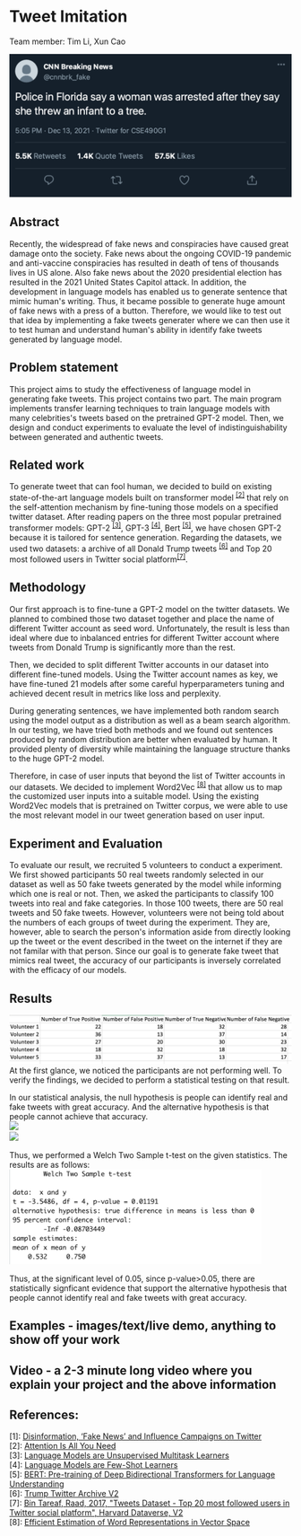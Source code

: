 # Tweet Imitation
Team member: Tim Li, Xun Cao

![scale=0.5](fake_2.png)
## Abstract
Recently, the widespread of fake news and conspiracies have caused great damage onto the society. Fake news about the ongoing COVID-19 pandemic and anti-vaccine conspiracies has resulted in death of tens of thousands lives in US alone. Also fake news about the 2020 presidential election has resulted in the 2021 United States Capitol attack. In addition, the development in language models has enabled us to generate sentence that mimic human's writing. Thus, it became possible to generate huge amount of fake news with a press of a button. Therefore, we would like to test out that idea by implementing a fake tweets generater where we can then use it to test human and understand human's ability in identify fake tweets generated by language model.

## Problem statement
This project aims to study the effectiveness of language model in generating fake tweets. This project contains two part. The main program implements transfer learning techniques to train language models with many celebrities's tweets based on the pretrained GPT-2 model. Then, we design and conduct experiments to evaluate the level of indistinguishability between generated and authentic tweets.

## Related work

To generate tweet that can fool human, we decided to build on existing state-of-the-art language models built on transformer model <sup>[[2]](#transformer)</sup> that rely on the self-attention mechanism by fine-tuning those models on a specified twitter dataset. After reading papers on the three most popular pretrained transformer models: GPT-2 <sup>[[3]](#GPT2)</sup>, GPT-3 <sup>[[4]](#GPT3)</sup>, Bert <sup>[[5]](#bert)</sup>, we have chosen GPT-2 because it is tailored for sentence generation. Regarding the datasets, we used two datasets: a archive of all Donald Trump tweets <sup>[[6]](#trump)</sup> and Top 20 most followed users in Twitter social platform<sup>[[7]](#celebrity)</sup>.

## Methodology

Our first approach is to fine-tune a GPT-2 model on the twitter datasets. We planned to combined those two dataset together and place the name of different Twitter account as seed word. Unfortunately, the result is less than ideal where due to inbalanced entries for different Twitter account where tweets from Donald Trump is significantly more than the rest.

Then, we decided to split different Twitter accounts in our dataset into different fine-tuned models. Using the Twitter account names as key, we have fine-tuned 21 models after some careful hyperparameters tuning and achieved decent result in metrics like loss and perplexity.

During generating sentences, we have implemented both random search using the model output as a distribution as well as a beam search algorithm. In our testing, we have tried both methods and we found out sentences produced by random distribution are better when evaluated by human. It provided plenty of diversity while maintaining the language structure thanks to the huge GPT-2 model.

Therefore, in case of user inputs that beyond the list of Twitter accounts in our datasets. We decided to implement Word2Vec <sup>[[8]](#w2v)</sup> that allow us to map the customized user inputs into a suitable model. Using the existing Word2Vec models that is pretrained on Twitter corpus, we were able to use the most relevant model in our tweet generation based on user input.

## Experiment and Evaluation
To evaluate our result, we recruited 5 volunteers to conduct a experiment. We first showed participants 50 real tweets randomly selected in our dataset as well as 50 fake tweets generated by the model while informing which one is real or not. Then, we asked the participants to classify 100 tweets into real and fake categories. In those 100 tweets, there are 50 real tweets and 50 fake tweets. However, volunteers were not being told about the numbers of each groups of tweet during the experiment. They are, however, able to search the person's information aside from directly looking up the tweet or the event described in the tweet on the internet if they are not familar with that person. Since our goal is to generate fake tweet that mimics real tweet, the accuracy of our participants is inversely correlated with the efficacy of our models.

## Results

![scale=0.5](experiment%20result.png)
At the first glance, we noticed the participants are not performing well. To verify the findings, we decided to perform a statistical testing on that result.

In our statistical analysis, the null hypothesis is people can identify real and fake tweets with great accuracy. And the alternative hypothesis is that people cannot achieve that accuracy.\
<img src="https://latex.codecogs.com/png.latex?%5Cdpi%7B200%7D%20%5Cbg_white%20%5Csmall%20H_0%3A%20p%3E0.75" height="25"> \
<img src="https://latex.codecogs.com/png.latex?%5Cdpi%7B200%7D%20%5Cbg_white%20%5Csmall%20H_1%3A%20p%3C%3D0.75" height="25">

Thus, we performed a Welch Two Sample t-test on the given statistics. The results are as follows: <img src="test.png" alt="test" width="450"/>

Thus, at the significant level of 0.05, since p-value>0.05, there are statistically signficant evidence that support the alternative hypothesis that people cannot identify real and fake tweets with great accuracy.


## Examples - images/text/live demo, anything to show off your work

## Video - a 2-3 minute long video where you explain your project and the above information

## References:

<a name="report">[1]</a>: [Disinformation, ‘Fake News’ and Influence Campaigns on Twitter](https://s3.amazonaws.com/kf-site-legacy-media/feature_assets/www/misinfo/kf-disinformation-report.0cdbb232.pdf)\
<a name="transformer">[2]</a>: [Attention Is All You Need](https://arxiv.org/abs/1706.03762)\
<a name="GPT2">[3]</a>: [Language Models are Unsupervised Multitask Learners](https://cdn.openai.com/better-language-models/language_models_are_unsupervised_multitask_learners.pdf)\
<a name="GPT3">[4]</a>: [Language Models are Few-Shot Learners](https://arxiv.org/abs/2005.14165)\
<a name="bert">[5]</a>: [BERT: Pre-training of Deep Bidirectional Transformers for Language Understanding](https://arxiv.org/abs/1810.04805)\
<a name="trump">[6]</a>: [Trump Twitter Archive V2](https://www.thetrumparchive.com)\
<a name="celebrity">[7]</a>: [Bin Tareaf, Raad, 2017, "Tweets Dataset - Top 20 most followed users in Twitter social platform", Harvard Dataverse, V2](https://doi.org/10.7910/DVN/JBXKFD)\
<a name="w2v">[8]</a>: [Efficient Estimation of Word Representations in Vector Space](https://arxiv.org/abs/1301.3781)
